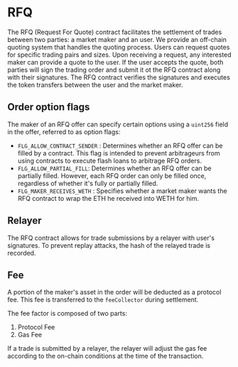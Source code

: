 # RFQ

The RFQ (Request For Quote) contract facilitates the settlement of trades between two parties: a market maker and an user. We provide an off-chain quoting system that handles the quoting process. Users can request quotes for specific trading pairs and sizes. Upon receiving a request, any interested maker can provide a quote to the user. If the user accepts the quote, both parties will sign the trading order and submit it ot the RFQ contract along with their signatures. The RFQ contract verifies the signatures and executes the token transfers between the user and the market maker.

## Order option flags

The maker of an RFQ offer can specify certain options using a `uint256` field in the offer, referred to as option flags:

-   `FLG_ALLOW_CONTRACT_SENDER` : Determines whether an RFQ offer can be filled by a contract. This flag is intended to prevent arbitrageurs from using contracts to execute flash loans to arbitrage RFQ orders.
-   `FLG_ALLOW_PARTIAL_FILL`: Determines whether an RFQ offer can be partially filled. However, each RFQ order can only be filled once, regardless of whether it's fully or partially filled.
-   `FLG_MAKER_RECEIVES_WETH` : Specifies whether a market maker wants the RFQ contract to wrap the ETH he received into WETH for him.

## Relayer

The RFQ contract allows for trade submissions by a relayer with user's signatures. To prevent replay attacks, the hash of the relayed trade is recorded.

## Fee

A portion of the maker's asset in the order will be deducted as a protocol fee. This fee is transferred to the `feeCollector` during settlement.

The fee factor is composed of two parts:

1. Protocol Fee
2. Gas Fee

If a trade is submitted by a relayer, the relayer will adjust the gas fee according to the on-chain conditions at the time of the transaction.
